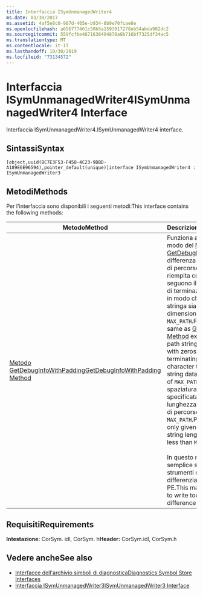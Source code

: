 ```yaml
---
title: Interfaccia ISymUnmanagedWriter4
ms.date: 03/30/2017
ms.assetid: 4af5e8c0-987d-405e-b934-8b9e70fcae6e
ms.openlocfilehash: a656777461c50b5a1593917278eb54abda982dc2
ms.sourcegitcommit: 559fcfbe4871636494870a8b716bf7325df34ac5
ms.translationtype: MT
ms.contentlocale: it-IT
ms.lasthandoff: 10/30/2019
ms.locfileid: "73134572"
---
```

# <a name="isymunmanagedwriter4-interface"></a><span data-ttu-id="a3dbe-102">Interfaccia ISymUnmanagedWriter4</span><span class="sxs-lookup"><span data-stu-id="a3dbe-102">ISymUnmanagedWriter4 Interface</span></span>
<span data-ttu-id="a3dbe-103">Interfaccia ISymUnmanagedWriter4.</span><span class="sxs-lookup"><span data-stu-id="a3dbe-103">ISymUnmanagedWriter4 interface.</span></span>  
  
## <a name="syntax"></a><span data-ttu-id="a3dbe-104">Sintassi</span><span class="sxs-lookup"><span data-stu-id="a3dbe-104">Syntax</span></span>  
  
```idl  
[object,uuid(BC7E3F53-F458-4C23-9DBD-A189E6E96594),pointer_default(unique)]interface ISymUnmanagedWriter4 : ISymUnmanagedWriter3  
```  
  
## <a name="methods"></a><span data-ttu-id="a3dbe-105">Metodi</span><span class="sxs-lookup"><span data-stu-id="a3dbe-105">Methods</span></span>  
 <span data-ttu-id="a3dbe-106">Per l'interfaccia sono disponibili i seguenti metodi:</span><span class="sxs-lookup"><span data-stu-id="a3dbe-106">This interface contains the following methods:</span></span>  
  
|<span data-ttu-id="a3dbe-107">Metodo</span><span class="sxs-lookup"><span data-stu-id="a3dbe-107">Method</span></span>|<span data-ttu-id="a3dbe-108">Descrizione</span><span class="sxs-lookup"><span data-stu-id="a3dbe-108">Description</span></span>|  
|------------|-----------------|  
|[<span data-ttu-id="a3dbe-109">Metodo GetDebugInfoWithPadding</span><span class="sxs-lookup"><span data-stu-id="a3dbe-109">GetDebugInfoWithPadding Method</span></span>](../../../../docs/framework/unmanaged-api/diagnostics/isymunmanagedwriter4-getdebuginfowithpadding-method.md)|<span data-ttu-id="a3dbe-110">Funziona allo stesso modo del [Metodo GetDebugInfo](../../../../docs/framework/unmanaged-api/diagnostics/isymunmanagedwriter-getdebuginfo-method.md) , con la differenza che la stringa di percorso viene riempita con zeri che seguono il carattere null di terminazione per fare in modo che i dati della stringa siano di dimensioni fisse `MAX_PATH`.</span><span class="sxs-lookup"><span data-stu-id="a3dbe-110">Functions the same as [GetDebugInfo Method](../../../../docs/framework/unmanaged-api/diagnostics/isymunmanagedwriter-getdebuginfo-method.md) except that the path string is padded with zeros following the terminating null character to make the string data a fixed size of `MAX_PATH`.</span></span> <span data-ttu-id="a3dbe-111">La spaziatura interna viene specificata solo se la lunghezza della stringa di percorso è minore di `MAX_PATH`.</span><span class="sxs-lookup"><span data-stu-id="a3dbe-111">Padding is only given if the path string length itself is less than `MAX_PATH`.</span></span><br /><br /> <span data-ttu-id="a3dbe-112">In questo modo è più semplice scrivere strumenti che differenziano i file PE.</span><span class="sxs-lookup"><span data-stu-id="a3dbe-112">This makes it easier to write tools that difference PE files.</span></span>|  
  
## <a name="requirements"></a><span data-ttu-id="a3dbe-113">Requisiti</span><span class="sxs-lookup"><span data-stu-id="a3dbe-113">Requirements</span></span>  
 <span data-ttu-id="a3dbe-114">**Intestazione:** CorSym. idl, CorSym. h</span><span class="sxs-lookup"><span data-stu-id="a3dbe-114">**Header:** CorSym.idl, CorSym.h</span></span>  
  
## <a name="see-also"></a><span data-ttu-id="a3dbe-115">Vedere anche</span><span class="sxs-lookup"><span data-stu-id="a3dbe-115">See also</span></span>

- [<span data-ttu-id="a3dbe-116">Interfacce dell'archivio simboli di diagnostica</span><span class="sxs-lookup"><span data-stu-id="a3dbe-116">Diagnostics Symbol Store Interfaces</span></span>](../../../../docs/framework/unmanaged-api/diagnostics/diagnostics-symbol-store-interfaces.md)
- [<span data-ttu-id="a3dbe-117">Interfaccia ISymUnmanagedWriter3</span><span class="sxs-lookup"><span data-stu-id="a3dbe-117">ISymUnmanagedWriter3 Interface</span></span>](../../../../docs/framework/unmanaged-api/diagnostics/isymunmanagedwriter3-interface.md)
